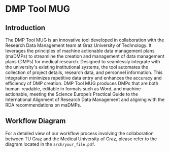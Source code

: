 # DMP Tool MUG

## Introduction

The DMP Tool MUG is an innovative tool developed in collaboration with the Research Data Management team at Graz University of Technology. It leverages the principles of machine actionable data management plans (maDMPs) to streamline the creation and management of data management plans (DMPs) for medical research. Designed to seamlessly integrate with the university's existing institutional systems, the tool automates the collection of project details, research data, and personnel information. This integration minimizes repetitive data entry and enhances the accuracy and efficiency of DMP creation. DMP Tool MUG produces DMPs that are both human-readable, editable in formats such as Word, and machine-actionable, meeting the Science Europe’s Practical Guide to the International Alignment of Research Data Management and aligning with the RDA recommendations on maDMPs.

## Workflow Diagram

For a detailed view of our workflow process involving the collaboration between TU Graz and the Medical University of Graz, please refer to the diagram located in the `arch/your_file.pdf`.
